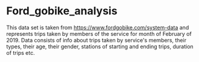 # Ford_gobike_analysis
This data set is taken from https://www.fordgobike.com/system-data and represents trips taken by members of the service for month of February of 2019.
Data consists of info about trips taken by service's members, their types, their age, their gender, stations of starting and ending trips, duration of trips etc.
